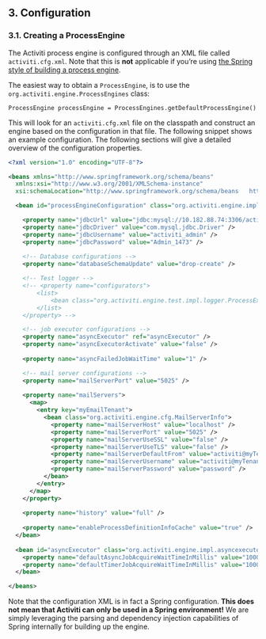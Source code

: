 ## 3. Configuration

### 3.1. Creating a ProcessEngine

The Activiti process engine is configured through an XML file called `activiti.cfg.xml`. Note that this is **not** applicable if you’re using [the Spring style of building a process engine](https://www.activiti.org/userguide/6.latest/index.html#springintegration).

The easiest way to obtain a `ProcessEngine`, is to use the `org.activiti.engine.ProcessEngines` class:

```
ProcessEngine processEngine = ProcessEngines.getDefaultProcessEngine()
```

This will look for an `activiti.cfg.xml` file on the classpath and construct an engine based on the configuration in that file. The following snippet shows an example configuration. The following sections will give a detailed overview of the configuration properties.

```xml
<?xml version="1.0" encoding="UTF-8"?>

<beans xmlns="http://www.springframework.org/schema/beans"
  xmlns:xsi="http://www.w3.org/2001/XMLSchema-instance"
  xsi:schemaLocation="http://www.springframework.org/schema/beans   http://www.springframework.org/schema/beans/spring-beans.xsd">

  <bean id="processEngineConfiguration" class="org.activiti.engine.impl.cfg.StandaloneProcessEngineConfiguration">

    <property name="jdbcUrl" value="jdbc:mysql://10.182.88.74:3306/activiti_app" />
    <property name="jdbcDriver" value="com.mysql.jdbc.Driver" />
    <property name="jdbcUsername" value="activiti_admin" />
    <property name="jdbcPassword" value="Admin_1473" />
    
    <!-- Database configurations -->
    <property name="databaseSchemaUpdate" value="drop-create" />

	<!-- Test logger -->
	<!-- <property name="configurators">
		<list>
			<bean class="org.activiti.engine.test.impl.logger.ProcessExecutionLoggerConfigurator" />
		</list>
	</property> -->

    <!-- job executor configurations -->
    <property name="asyncExecutor" ref="asyncExecutor" />
    <property name="asyncExecutorActivate" value="false" />
    
    <property name="asyncFailedJobWaitTime" value="1" />

    <!-- mail server configurations -->
    <property name="mailServerPort" value="5025" />
    
    <property name="mailServers">
      <map>
        <entry key="myEmailTenant">
          <bean class="org.activiti.engine.cfg.MailServerInfo">
            <property name="mailServerHost" value="localhost" />
            <property name="mailServerPort" value="5025" />
            <property name="mailServerUseSSL" value="false" />
            <property name="mailServerUseTLS" value="false" />
            <property name="mailServerDefaultFrom" value="activiti@myTenant.com" />
            <property name="mailServerUsername" value="activiti@myTenant.com" />
            <property name="mailServerPassword" value="password" />
          </bean>
        </entry>
      </map>
    </property>
    
    <property name="history" value="full" />
    
    <property name="enableProcessDefinitionInfoCache" value="true" />
  </bean>
  
  <bean id="asyncExecutor" class="org.activiti.engine.impl.asyncexecutor.DefaultAsyncJobExecutor">
    <property name="defaultAsyncJobAcquireWaitTimeInMillis" value="1000" />
    <property name="defaultTimerJobAcquireWaitTimeInMillis" value="1000" />
  </bean>

</beans>
```

Note that the configuration XML is in fact a Spring configuration. **This does not mean that Activiti can only be used in a Spring environment!** We are simply leveraging the parsing and dependency injection capabilities of Spring internally for building up the engine.